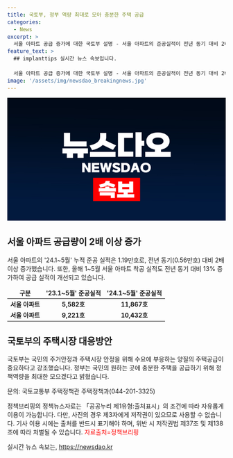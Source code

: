 ```yaml
---
title: 국토부, 정부 역량 최대로 모아 충분한 주택 공급
categories:
  - News
excerpt: >
  서울 아파트 공급 증가에 대한 국토부 설명 - 서울 아파트의 준공실적이 전년 동기 대비 2배 이상으로 증가하고, 착공실적도 13% 증가했습니다. 국토부는 이에 대해 국민의 주거안정과 주택시장 안정을 위해 정책역량을 모으겠다고 밝혔습니다. (출처: 정책브리핑)
feature_text: >
  ## implanttips 실시간 뉴스 속보입니다.

  서울 아파트 공급 증가에 대한 국토부 설명 - 서울 아파트의 준공실적이 전년 동기 대비 2배 이상으로 증가하고, 착공실적도 13% 증가했습니다. 국토부는 이에 대해 국민의 주거안정과 주택시장 안정을 위해 정책역량을 모으겠다고 밝혔습니다. (출처: 정책브리핑)
image: '/assets/img/newsdao_breakingnews.jpg'
---
```


<p><img src="/assets/img/newsdao_breakingnews.jpg" alt="implanttips 속보" /></p>

<h2 data-ke-size="size26">서울 아파트 공급량이 2배 이상 증가</h2>

<p data-ke-size="size16">서울 아파트의 '24.1~5월' 누적 준공 실적은 1.19만호로, 전년 동기(0.56만호) 대비 2배 이상 증가했습니다. 또한, 올해 1~5월 서울 아파트 착공 실적도 전년 동기 대비 13% 증가하여 공급 실적이 개선되고 있습니다.</p>

<table>
<thead>
<tr>
<td style="text-align: center; height: 17px;"><b>구분</b></td>
<td style="text-align: center; height: 17px;"><b>'23.1~5월' 준공실적</b></td>
<td style="text-align: center; height: 17px;"><b>'24.1~5월' 준공실적</b></td>
</tr>
</thead>
<tbody>
<tr>
<td style="text-align: center; height: 17px;"><b>서울 아파트</b></td>
<td style="text-align: center; height: 17px;"><b>5,582호</b></td>
<td style="text-align: center; height: 17px;"><b>11,867호</b></td>
</tr>
<tr>
<td style="text-align: center; height: 17px;"><b>서울 아파트</b></td>
<td style="text-align: center; height: 17px;"><b>9,221호</b></td>
<td style="text-align: center; height: 17px;"><b>10,432호</b></td>
</tr>
</tbody>
</table>

<h2 data-ke-size="size26">국토부의 주택시장 대응방안</h2>

<p data-ke-size="size16">국토부는 국민의 주거안정과 주택시장 안정을 위해 수요에 부응하는 양질의 주택공급이 중요하다고 강조했습니다. 정부는 국민의 원하는 곳에 충분한 주택을 공급하기 위해 정책역량을 최대한 모으겠다고 밝혔습니다.</p>

<p data-ke-size="size16">문의: 국토교통부 주택정책관 주택정책과(044-201-3325)</p>

<p data-ke-size="size16">정책브리핑의 정책뉴스자료는 「공공누리 제1유형:출처표시」의 조건에 따라 자유롭게 이용이 가능합니다. 다만, 사진의 경우 제3자에게 저작권이 있으므로 사용할 수 없습니다. 기사 이용 시에는 출처를 반드시 표기해야 하며, 위반 시 저작권법 제37조 및 제138조에 따라 처벌될 수 있습니다. <span style="color: red;">자료출처=정책브리핑 </span></p>
실시간 뉴스 속보는, <a href="https://newsdao.kr" rel="dofollow">https://newsdao.kr</a>


